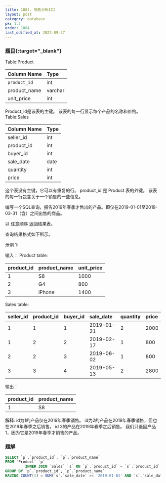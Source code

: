 ```yaml
---
title: 1084. 销售分析III
layout: post
category: database
pk: 1.2
order: 1084
last_odified_at: 2022-09-27
---
```


### [题目](https://leetcode-cn.co/probles/sales-analysis-iii/){:target="_blank"}

Table:Product

| Column Name  | Type    |
|:---|:---|
| `product_id`   | int     |
| product_name | varchar |
| unit_price   | int     |

Product_id是该表的主键。
该表的每一行显示每个产品的名称和价格。
Table:Sales

| Column Name | Type    |
|:---|:---|
| seller_id   | int     |
| product_id  | int     |
| buyer_id    | int     |
| sale_date   | date    |
| quantity    | int     |
| price       | int     |

这个表没有主键，它可以有重复的行。
product_id 是 Product 表的外键。
该表的每一行包含关于一个销售的一些信息。


编写一个SQL查询，报告2019年春季才售出的产品。即仅在2019-01-01至2019-03-31（含）之间出售的商品。

以 任意顺序 返回结果表。

查询结果格式如下所示。

示例 1:

输入：
Product table:

| product_id | product_name | unit_price |
|:---|:---|:---|
| 1          | S8           | 1000       |
| 2          | G4           | 800        |
| 3          | iPhone       | 1400       |

Sales table:

| seller_id | product_id | buyer_id | sale_date  | quantity | price |
|:---|:---|:---|:---|:---|:---|
| 1         | 1          | 1        | 2019-01-21 | 2        | 2000  |
| 1         | 2          | 2        | 2019-02-17 | 1        | 800   |
| 2         | 2          | 3        | 2019-06-02 | 1        | 800   |
| 3         | 3          | 4        | 2019-05-13 | 2        | 2800  |

输出：

| product_id  | product_name |
|:---|:---|
| 1           | S8           |

解释:
id为1的产品仅在2019年春季销售。
id为2的产品在2019年春季销售，但也在2019年春季之后销售。
id 3的产品在2019年春季之后销售。
我们只退回产品1，因为它是2019年春季才销售的产品。

### 题解

```sql
SELECT `p`.`product_id`, `p`.`product_name`
FROM `Product` `p`
         INNER JOIN `Sales` `s` ON `p`.`product_id` = `s`.`product_id`
GROUP BY `p`.`product_id`, `p`.`product_name`
HAVING COUNT(1) = SUM(`s`.`sale_date` >= '2019-01-01' AND `s`.`sale_date` <= '2019-03-31')
```